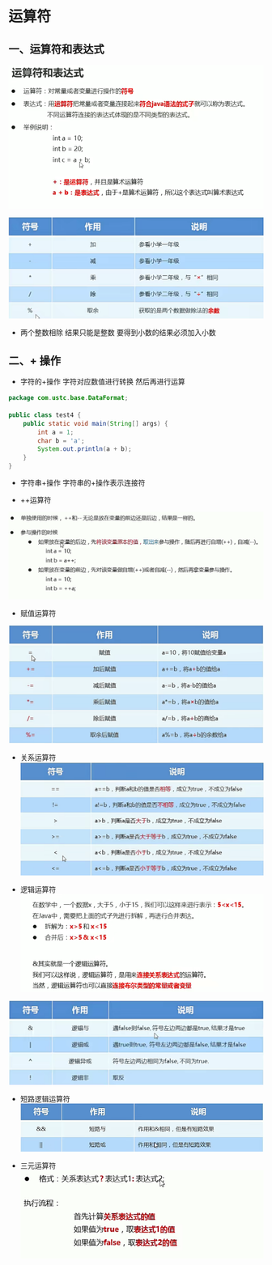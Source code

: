# 运算符

## 一、运算符和表达式

![picture 1](../images/cd55a6057458fc2a4dd4f6aaf2ea1a0abbc4b05fa65f24c0b0814d482ffa14fb.png)  

![picture 2](../images/1abef1041d0500f166fd9d03f3fed94ebb6fc4f20bc8a8a806b7041bd2a897c7.png)  

* 两个整数相除 结果只能是整数 要得到小数的结果必须加入小数

## 二、+ 操作

* 字符的+操作 字符对应数值进行转换 然后再进行运算
```java
package com.ustc.base.DataFormat;

public class test4 {
    public static void main(String[] args) {
        int a = 1;
        char b = 'a';
        System.out.println(a + b);
    }
}

```

* 字符串+操作
字符串的+操作表示连接符

* ++运算符

![picture 3](../images/b1721232c9c9d146093e5d6512d9df4ba9b4cf3416ec4a37b9e671157a916b0d.png)  

* 赋值运算符

![picture 4](../images/eafdb453704d4b1da83d4c5837836ae03e62a97f4073b2861a27b86be5ce1ef4.png)  


* 关系运算符
![picture 5](../images/c95d91d5266868a5974c98be92f1be067fc267c91d1a6f8147af49f95c6de063.png)  


* 逻辑运算符
![picture 6](../images/95befecea494730a0bc6f7d5d7f671b4b89e908bfc61f5560613cc8141a4fe5c.png)  

![picture 7](../images/0ba07ccdb15d1381e35c8f00cd835ddd07d840eb5843d89e7fae41d6b8746631.png)  

* 短路逻辑运算符
![picture 8](../images/ff2e26f8b3762aac7a89032a17b3106b3c31192805cea458d5ddf923b0c3b67b.png)  

* 三元运算符
![picture 9](../images/08bef319d1e67be7f02e26a546a216ed36ff32136ac204bd589b86fecef8eb42.png)  





